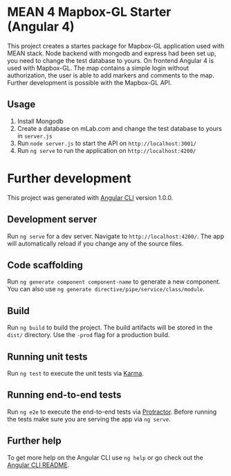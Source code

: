 # MEAN 4 Mapbox-GL Starter (Angular 4)

This project creates a startes package for Mapbox-GL application used with MEAN stack.
Node backend with mongodb and express had been set up, you need to change the test database to yours.
On frontend Angular 4 is used with Mapbox-GL.
The map contains a simple login without authorization, the user is able to add markers and comments to the map.
Further development is possible with the Mapbox-GL API.

## Usage

1. Install Mongodb
2. Create a database on mLab.com and change the test database to yours in `server.js`
3. Run `node server.js` to start the API on `http://localhost:3001/`
4. Run `ng serve` to run the application on `http://localhost:4200/`


# Further development

This project was generated with [Angular CLI](https://github.com/angular/angular-cli) version 1.0.0.

## Development server

Run `ng serve` for a dev server. Navigate to `http://localhost:4200/`. The app will automatically reload if you change any of the source files.

## Code scaffolding

Run `ng generate component component-name` to generate a new component. You can also use `ng generate directive/pipe/service/class/module`.

## Build

Run `ng build` to build the project. The build artifacts will be stored in the `dist/` directory. Use the `-prod` flag for a production build.

## Running unit tests

Run `ng test` to execute the unit tests via [Karma](https://karma-runner.github.io).

## Running end-to-end tests

Run `ng e2e` to execute the end-to-end tests via [Protractor](http://www.protractortest.org/).
Before running the tests make sure you are serving the app via `ng serve`.

## Further help

To get more help on the Angular CLI use `ng help` or go check out the [Angular CLI README](https://github.com/angular/angular-cli/blob/master/README.md).
